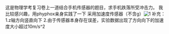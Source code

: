 这是物理学考复习卷上一道结合手机传感器的题目，求手机跌落所受冲击力。
我比较感兴趣，用phyphox亲身实践了一下
采用加速度传感器（不含g）![1](https://user-images.githubusercontent.com/69446590/209966844-43ee118a-f190-4061-9378-d05e0b837155.png)
补充：
1.z轴方向竖直向下
2.由于传感器本身存在误差，实验数据出现了方向向下的加速度大小超过10m/s^2
